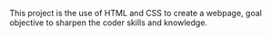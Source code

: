 This project is the use of HTML and CSS to create a webpage, goal objective
to sharpen the coder skills and knowledge.
